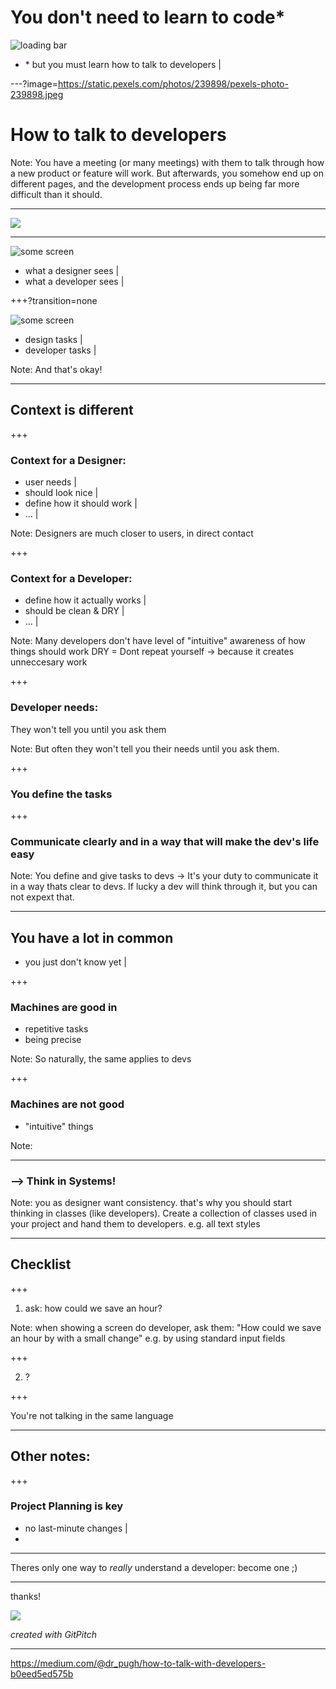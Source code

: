 # You don't need to learn to code*

![loading bar]()

- \* but you must learn how to talk to developers |


---?image=https://static.pexels.com/photos/239898/pexels-photo-239898.jpeg

# How to talk to developers

Note:
You have a meeting (or many meetings) with them to talk through how a new product or feature will work. But afterwards, you somehow end up on different pages, and the development process ends up being far more difficult than it should.

---

![](https://cdn-images-1.medium.com/max/1600/1*wUZiI2Mg2cncuMWWXIiBgQ.png)

---

![some screen]()
- what a designer sees |
- what a developer sees |

+++?transition=none

![some screen]()
- design tasks |
- developer tasks |

Note:
And that's okay!

---

## Context is different

+++

### Context for a Designer:
- user needs |
- should look nice |
- define how it should work |
- ... |

Note:
Designers are much closer to users, in direct contact

+++

### Context for a Developer:
- define how it actually works |
- should be clean & DRY |
- ... |

Note:
Many developers don't have level of "intuitive" awareness of how things should work
DRY = Dont repeat yourself -> because it creates unneccesary work

+++

### Developer needs:

They won't tell you until you ask them

Note:
But often they won't tell you their needs until you ask them.

+++

### You define the tasks

+++

### Communicate clearly and in a way that will make the dev's life easy

Note:
You define and give tasks to devs -> It's your duty to communicate it in a way thats clear to devs.
If lucky a dev will think through it, but you can not expext that.

---

## You have a lot in common

- you just don't know yet |

+++

### Machines are good in

- repetitive tasks
- being precise

Note:
So naturally, the same applies to devs

+++

### Machines are not good
- "intuitive" things

Note:



---

### --> Think in Systems!

Note:
you as designer want consistency. that's why you should start thinking in classes (like developers). Create a collection of classes used in your project and hand them to developers. e.g. all text styles


---



## Checklist

+++

1. ask: how could we save an hour?

Note:
when showing a screen do developer, ask them: "How could we save an hour by with a small change" e.g. by using standard input fields

+++

2. ?


+++


You're not talking in the same language

---

##  Other notes:

+++

### Project Planning is key
- no last-minute changes |
- 


---

Theres only one way to *really* understand a developer:
become one ;)


---

thanks!

![](loadingbar.jpg)

*created with GitPitch*

---

https://medium.com/@dr_pugh/how-to-talk-with-developers-b0eed5ed575b